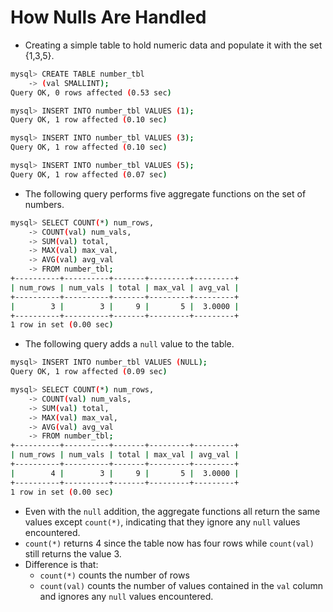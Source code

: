 # How Nulls Are Handled

- Creating a simple table to hold numeric data and populate it with the set {1,3,5}.

```bash
mysql> CREATE TABLE number_tbl
    -> (val SMALLINT);
Query OK, 0 rows affected (0.53 sec)

mysql> INSERT INTO number_tbl VALUES (1);
Query OK, 1 row affected (0.10 sec)

mysql> INSERT INTO number_tbl VALUES (3);
Query OK, 1 row affected (0.10 sec)

mysql> INSERT INTO number_tbl VALUES (5);
Query OK, 1 row affected (0.07 sec)
```

- The following query performs five aggregate functions on the set of numbers.

```bash
mysql> SELECT COUNT(*) num_rows,
    -> COUNT(val) num_vals,
    -> SUM(val) total,
    -> MAX(val) max_val,
    -> AVG(val) avg_val
    -> FROM number_tbl;
+----------+----------+-------+---------+---------+
| num_rows | num_vals | total | max_val | avg_val |
+----------+----------+-------+---------+---------+
|        3 |        3 |     9 |       5 |  3.0000 |
+----------+----------+-------+---------+---------+
1 row in set (0.00 sec)
```

- The following query adds a `null` value to the table.

```bash
mysql> INSERT INTO number_tbl VALUES (NULL);
Query OK, 1 row affected (0.09 sec)

mysql> SELECT COUNT(*) num_rows,
    -> COUNT(val) num_vals,
    -> SUM(val) total,
    -> MAX(val) max_val,
    -> AVG(val) avg_val
    -> FROM number_tbl;
+----------+----------+-------+---------+---------+
| num_rows | num_vals | total | max_val | avg_val |
+----------+----------+-------+---------+---------+
|        4 |        3 |     9 |       5 |  3.0000 |
+----------+----------+-------+---------+---------+
1 row in set (0.00 sec)
```

- Even with the `null` addition, the aggregate functions all return the same values except `count(*)`, indicating that they ignore any `null` values encountered.
- `count(*)` returns 4 since the table now has four rows while `count(val)` still returns the value 3.
- Difference is that:
  - `count(*)` counts the number of rows
  - `count(val)` counts the number of values contained in the `val` column and ignores any `null` values encountered.